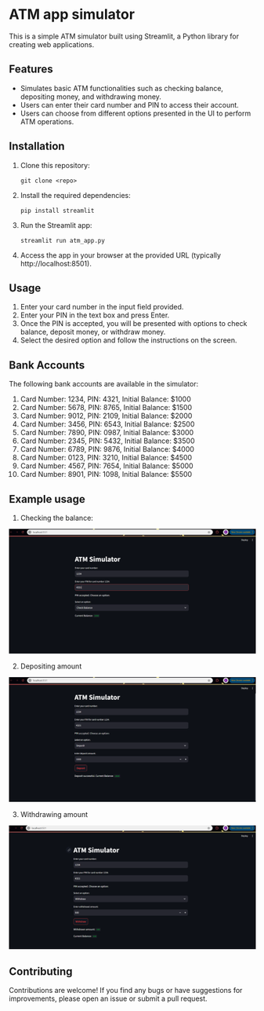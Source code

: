 # ATM app simulator

This is a simple ATM simulator built using Streamlit, a Python library for creating web applications.

## Features

- Simulates basic ATM functionalities such as checking balance, depositing money, and withdrawing money.
- Users can enter their card number and PIN to access their account.
- Users can choose from different options presented in the UI to perform ATM operations.

## Installation

1. Clone this repository:

    ```
    git clone <repo>
    ```

2. Install the required dependencies:

    ```
    pip install streamlit
    ```

3. Run the Streamlit app:

    ```
    streamlit run atm_app.py
    ```

4. Access the app in your browser at the provided URL (typically http://localhost:8501).

## Usage

1. Enter your card number in the input field provided.
2. Enter your PIN in the text box and press Enter.
3. Once the PIN is accepted, you will be presented with options to check balance, deposit money, or withdraw money.
4. Select the desired option and follow the instructions on the screen.


## Bank Accounts

The following bank accounts are available in the simulator:

1. Card Number: 1234, PIN: 4321, Initial Balance: $1000
2. Card Number: 5678, PIN: 8765, Initial Balance: $1500
3. Card Number: 9012, PIN: 2109, Initial Balance: $2000
4. Card Number: 3456, PIN: 6543, Initial Balance: $2500
5. Card Number: 7890, PIN: 0987, Initial Balance: $3000
6. Card Number: 2345, PIN: 5432, Initial Balance: $3500
7. Card Number: 6789, PIN: 9876, Initial Balance: $4000
8. Card Number: 0123, PIN: 3210, Initial Balance: $4500
9. Card Number: 4567, PIN: 7654, Initial Balance: $5000
10. Card Number: 8901, PIN: 1098, Initial Balance: $5500

## Example usage


1. Checking the balance:

![Image Alt Text](/imgs/streamlit1.png)

2. Depositing amount

![Image Alt Text](/imgs/streamlit2.png)

3. Withdrawing amount

![Image Alt Text](/imgs/streamlit3.png)


## Contributing

Contributions are welcome! If you find any bugs or have suggestions for improvements, please open an issue or submit a pull request.
